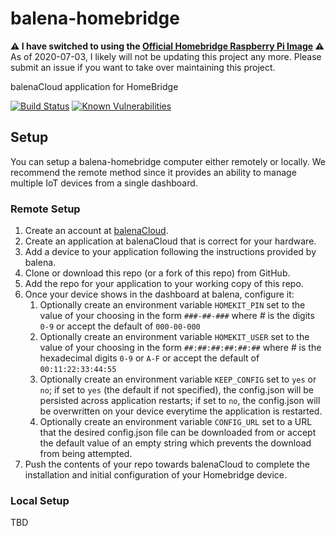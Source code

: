 # balena-homebridge

 **⚠️ I have switched to using the [Official Homebridge Raspberry Pi Image](https://github.com/homebridge/homebridge-raspbian-image) ⚠️** As of 2020-07-03, I likely will not be updating this project any more. Please submit an issue if you want to take over maintaining this project.

balenaCloud application for HomeBridge

[![Build Status](https://travis-ci.com/aifreedom/balena-homebridge.svg?branch=master)](https://travis-ci.com/aifreedom/balena-homebridge)
[![Known Vulnerabilities](https://snyk.io/test/github/aifreedom/balena-homebridge/badge.svg)](https://snyk.io/test/github/aifreedom/balena-homebridge)

## Setup

You can setup a balena-homebridge computer either remotely or locally. We recommend the remote method since it provides an ability to manage multiple IoT devices from a single dashboard.

### Remote Setup

1. Create an account at [balenaCloud](https://dashboard.balena-cloud.com/).
2. Create an application at balenaCloud that is correct for your hardware.
3. Add a device to your application following the instructions provided by balena.
4. Clone or download this repo (or a fork of this repo) from GitHub.
5. Add the repo for your application to your working copy of this repo.
6. Once your device shows in the dashboard at balena, configure it:
    1. Optionally create an environment variable `HOMEKIT_PIN` set to the value of your choosing in the form `###-##-###` where _#_ is the digits `0-9` or accept the default of `000-00-000`
    2. Optionally create an environment variable `HOMEKIT_USER` set to the value of your choosing in the form `##:##:##:##:##:##` where _#_ is the hexadecimal digits `0-9` or `A-F` or accept the default of `00:11:22:33:44:55`
    3. Optionally create an environment variable `KEEP_CONFIG` set to `yes` or `no`; if set to `yes` (the default if not specified), the config.json will be persisted across application restarts; if set to `no`, the config.json will be overwritten on your device everytime the application is restarted.
    4. Optionally create an environment variable `CONFIG_URL` set to a URL that the desired config.json file can be downloaded from or accept the default value of an empty string which prevents the download from being attempted.
7. Push the contents of your repo towards balenaCloud to complete the installation and initial configuration of your Homebridge device.

### Local Setup

TBD
